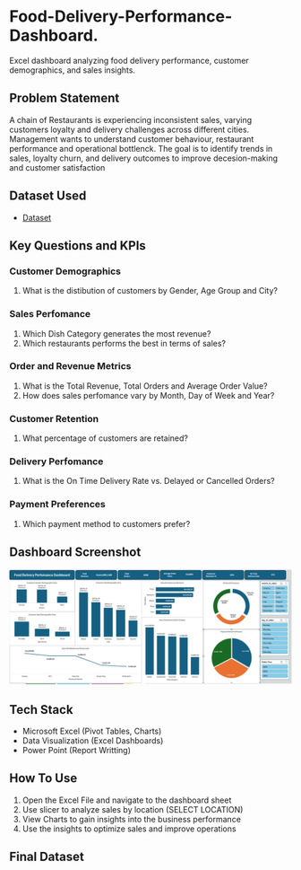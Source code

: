# Food-Delivery-Performance-Dashboard.
Excel dashboard analyzing food delivery performance, customer demographics, and sales insights.

## Problem Statement
A chain of Restaurants is experiencing inconsistent sales, varying customers loyalty and delivery challenges across different cities.
Management wants to understand customer behaviour, restaurant performance and operational bottlenck.
The goal is to identify trends in sales, loyalty churn, and delivery outcomes to improve decesion-making and customer satisfaction

## Dataset Used
- <a href = "https://github.com/MuguroNgugi/Food-Delivery-Performance-Dashboard./blob/main/Foodpanda%20Analysis%20Dataset..xlsx"> Dataset </a>

## Key Questions and KPIs
### Customer Demographics
1. What is the distibution of customers by Gender, Age Group and City?

### Sales Perfomance
1. Which Dish Category generates the most revenue?
2. Which restaurants performs the best in terms of sales?

### Order and Revenue Metrics
1. What is the Total Revenue, Total Orders and Average Order Value?
2. How does sales perfomance vary by Month, Day of Week and Year?

### Customer Retention
1. What percentage of customers are retained?

### Delivery Perfomance
1. What is the On Time Delivery Rate vs. Delayed or Cancelled Orders?

### Payment Preferences
1. Which payment method to customers prefer?

## Dashboard Screenshot
<a href = "https://github.com/MuguroNgugi/Food-Delivery-Performance-Dashboard./blob/main/Dashboard%20Screenshot.png"> </a>
<img src="Dashboard Screenshot.png" alt="Dashboard Screenshot" width="1500"/>

## Tech Stack
* Microsoft Excel (Pivot Tables, Charts)
* Data Visualization (Excel Dashboards)
* Power Point (Report Writting)

## How To Use
1. Open the Excel File and navigate to the dashboard sheet
2. Use slicer to analyze sales by location (SELECT LOCATION)
3. View Charts to gain insights into the business performance
4. Use the insights to optimize sales and improve operations

## Final Dataset





